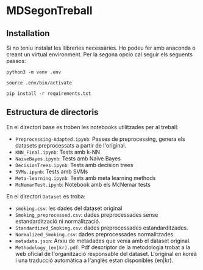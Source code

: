 # MDSegonTreball

## Installation

Si no teniu instalat les llibreries necessàries. Ho podeu fer amb anaconda o creant un virtual environment. Per la segona opcio cal seguir els seguents passos:

`python3 -m venv .env`

`source .env/bin/activate`

`pip install -r requirements.txt`

## Estructura de directoris

En el directori base es troben les notebooks utilitzades per al treball:

- `Preprocessing-Adapted.ipynb`: Passes de preprocessing, genera els datasets preprocessats a partir de l'original.
- `KNN_Final.ipynb`: Tests amb k-NN
- `NaiveBayes.ipynb`: Tests amb Naive Bayes
- `DecisionTrees.ipynb`: Tests amb decision trees
- `SVMs.ipynb`: Tests amb SVMs
- `Meta-learning.ipynb`: Tests amb meta learning methods
- `McNemarTest.ipynb`: Notebook amb els McNemar tests

En el directori `Dataset` es troba:

- `smoking.csv`: les dades del dataset original
- `Smoking_preprocessed.csv`: dades preprocessades sense estandardització ni normalització.
- `Standardized_Smoking.csv`: dades preprocessades estandarditzades.
- `Normalized_Smoking.csv`: dades preprocessades normalitzades.
- `metadata.json`: Arxiu de metadades que venia amb el dataset original.
- `Methodology_(en|kr).pdf`: Pdf descriptor de la metodologia trobat a la web oficial de l'organització responsable del dataset. L'original en koreà i una traducció automàtica a l'anglès estan disponibles (en|kr).
